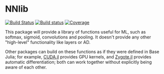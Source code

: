 # NNlib

[![Build Status](https://travis-ci.org/FluxML/NNlib.jl.svg?branch=master)](https://travis-ci.org/FluxML/NNlib.jl) [![Build status](https://ci.appveyor.com/api/projects/status/wo2wkv1l9cj548uh?svg=true)](https://ci.appveyor.com/project/one-more-minute/nnlib-jl) [![Coverage](https://codecov.io/gh/FluxML/NNlib.jl/branch/master/graph/badge.svg)](https://codecov.io/gh/FluxML/NNlib.jl)


This package will provide a library of functions useful for ML, such as softmax, sigmoid, convolutions and pooling. It doesn't provide any other "high-level" functionality like layers or AD.

Other packages can build on these functions as if they were defined in Base Julia; for example, [CUDA.jl](https://github.com/JuliaGPU/CUDA.jl) provides GPU kernels, and [Zygote.jl](https://github.com/FluxML/Zygote.jl) provides automatic differentiation; both can work together without explicitly being aware of each other.
